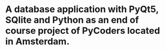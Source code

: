 # A database application with PyQt5, SQlite and Python as an end of course project of PyCoders located in Amsterdam.
